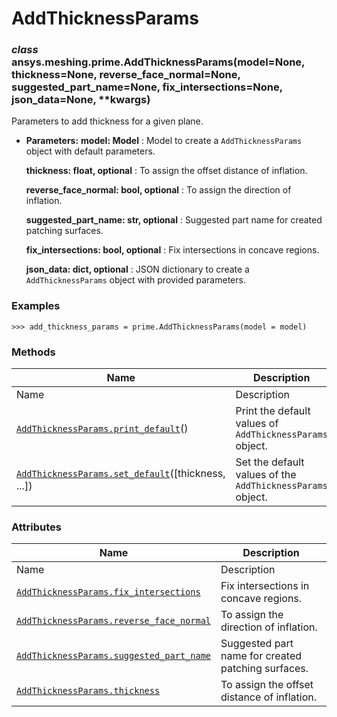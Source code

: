 # AddThicknessParams

<a id="ansys.meshing.prime.AddThicknessParams"></a>

### *class* ansys.meshing.prime.AddThicknessParams(model=None, thickness=None, reverse_face_normal=None, suggested_part_name=None, fix_intersections=None, json_data=None, \*\*kwargs)

Parameters to add thickness for a given plane.

* **Parameters:**
  **model: Model**
  : Model to create a `AddThicknessParams` object with default parameters.

  **thickness: float, optional**
  : To assign the offset distance of inflation.

  **reverse_face_normal: bool, optional**
  : To assign the direction of inflation.

  **suggested_part_name: str, optional**
  : Suggested part name for created patching surfaces.

  **fix_intersections: bool, optional**
  : Fix intersections in concave regions.

  **json_data: dict, optional**
  : JSON dictionary to create a `AddThicknessParams` object with provided parameters.

### Examples

```pycon
>>> add_thickness_params = prime.AddThicknessParams(model = model)
```

<!-- !! processed by numpydoc !! -->

### Methods

| Name | Description |
|----------------------------------------------------------------------------------------------------------------------------------------------------------------|------------------------------------------------------------|
| Name | Description |
| [`AddThicknessParams.print_default`](ansys.meshing.prime.AddThicknessParams.print_default.md#ansys.meshing.prime.AddThicknessParams.print_default)()           | Print the default values of `AddThicknessParams` object.   |
| [`AddThicknessParams.set_default`](ansys.meshing.prime.AddThicknessParams.set_default.md#ansys.meshing.prime.AddThicknessParams.set_default)([thickness, ...]) | Set the default values of the `AddThicknessParams` object. |

### Attributes

| Name | Description |
|----------------------------------------------------------------------------------------------------------------------------------------------------------------------|----------------------------------------------------|
| Name | Description |
| [`AddThicknessParams.fix_intersections`](ansys.meshing.prime.AddThicknessParams.fix_intersections.md#ansys.meshing.prime.AddThicknessParams.fix_intersections)       | Fix intersections in concave regions.              |
| [`AddThicknessParams.reverse_face_normal`](ansys.meshing.prime.AddThicknessParams.reverse_face_normal.md#ansys.meshing.prime.AddThicknessParams.reverse_face_normal) | To assign the direction of inflation.              |
| [`AddThicknessParams.suggested_part_name`](ansys.meshing.prime.AddThicknessParams.suggested_part_name.md#ansys.meshing.prime.AddThicknessParams.suggested_part_name) | Suggested part name for created patching surfaces. |
| [`AddThicknessParams.thickness`](ansys.meshing.prime.AddThicknessParams.thickness.md#ansys.meshing.prime.AddThicknessParams.thickness)                               | To assign the offset distance of inflation.        |
<!-- vale on -->